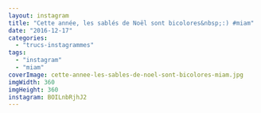 ```yaml
---
layout: instagram
title: "Cette année, les sablés de Noël sont bicolores&nbsp;:) #miam"
date: "2016-12-17"
categories: 
  - "trucs-instagrammes"
tags: 
  - "instagram"
  - "miam"
coverImage: cette-annee-les-sables-de-noel-sont-bicolores-miam.jpg
imgWidth: 360
imgHeight: 360
instagram: BOILnbRjhJ2
---
```

